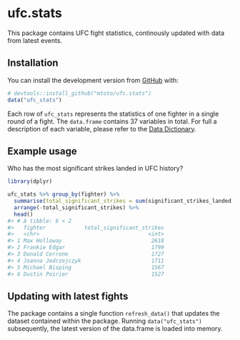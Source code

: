 
<!-- README.md is generated from README.Rmd. Please edit that file -->

# ufc.stats

This package contains UFC fight statistics, continously updated with
data from latest events.

## Installation

You can install the development version from
[GitHub](https://github.com/) with:

``` r
# devtools::install_github("mtoto/ufc.stats")
data("ufc_stats")
```

Each row of `ufc_stats` represents the statistics of one fighter in a
single round of a fight. The `data.frame` contains 37 variables in
total. For full a description of each variable, please refer to the
[Data
Dictionary](http://tamaszilagyi.com/ufc.stats/articles/data-dictionary.html).

## Example usage

Who has the most significant strikes landed in UFC history?

``` r
library(dplyr)

ufc_stats %>% group_by(fighter) %>%
  summarise(total_significant_strikes = sum(significant_strikes_landed)) %>%
  arrange(-total_significant_strikes) %>%
  head()
#> # A tibble: 6 × 2
#>   fighter            total_significant_strikes
#>   <chr>                                  <int>
#> 1 Max Holloway                            2618
#> 2 Frankie Edgar                           1799
#> 3 Donald Cerrone                          1727
#> 4 Joanna Jedrzejczyk                      1711
#> 5 Michael Bisping                         1567
#> 6 Dustin Poirier                          1527
```

## Updating with latest fights

The package contains a single function `refresh_data()` that updates the
dataset contained within the package. Running `data("ufc_stats")`
subsequently, the latest version of the data.frame is loaded into
memory.
